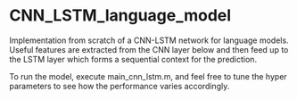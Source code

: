 # CNN_LSTM_language_model
Implementation from scratch of a CNN-LSTM network for language models. Useful features are extracted from the CNN layer below and then feed up to the LSTM layer which forms a sequential context for the prediction.

To run the model, execute main_cnn_lstm.m, and feel free to tune the hyper parameters to see how the performance varies accordingly.
